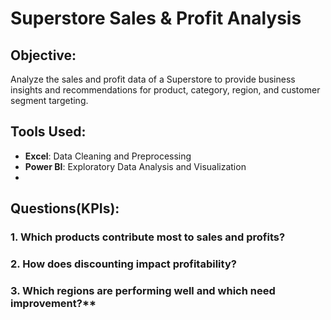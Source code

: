 # Superstore Sales & Profit Analysis
## Objective:
Analyze the sales and profit data of a Superstore to provide business insights and recommendations for product, category, region, and customer segment targeting.

## Tools Used:
- **Excel**: Data Cleaning and Preprocessing
- **Power BI**: Exploratory Data Analysis and Visualization
- 
## Questions(KPIs):

### 1. **Which products contribute most to sales and profits?**
### 2. **How does discounting impact profitability?**
### 3.  Which regions are performing well and which need improvement?**
